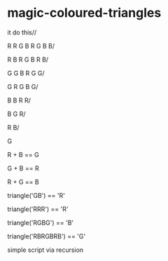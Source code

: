 # magic-coloured-triangles


it do this//

R R G B R G B B/

R B R G B R B/
 
G G B R G G/
  
G R G B G/
   
B B R R/
    
B G R/
     
R B/
      
G

R + B == G 

G + B == R

R + G == B

triangle('GB') == 'R'

triangle('RRR') == 'R'

triangle('RGBG') == 'B'

triangle('RBRGBRB') == 'G'

simple script via recursion
